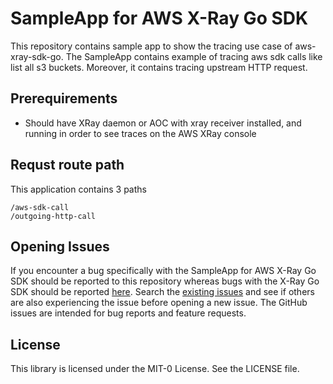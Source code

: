 # SampleApp for AWS X-Ray Go SDK

This repository contains sample app to show the tracing use case of aws-xray-sdk-go. The SampleApp contains example of tracing aws sdk calls like list all s3 buckets. Moreover, it contains tracing upstream HTTP request. 

## Prerequirements

* Should have XRay daemon or AOC with xray receiver installed, and running in order to see traces on the AWS XRay console

## Requst route path

This application contains 3 paths
```
/aws-sdk-call
/outgoing-http-call
```

## Opening Issues

If you encounter a bug specifically with the SampleApp for AWS X-Ray Go SDK should be reported to this repository whereas bugs with the X-Ray Go SDK should be reported [here](https://github.com/aws/aws-xray-sdk-go/issues). Search the [existing issues](https://github.com/aws-samples/aws-xray-sdk-go-sample/issues) and see if others are also experiencing the issue before opening a new issue. The GitHub issues are intended for bug reports and feature requests.

## License

This library is licensed under the MIT-0 License. See the LICENSE file.
